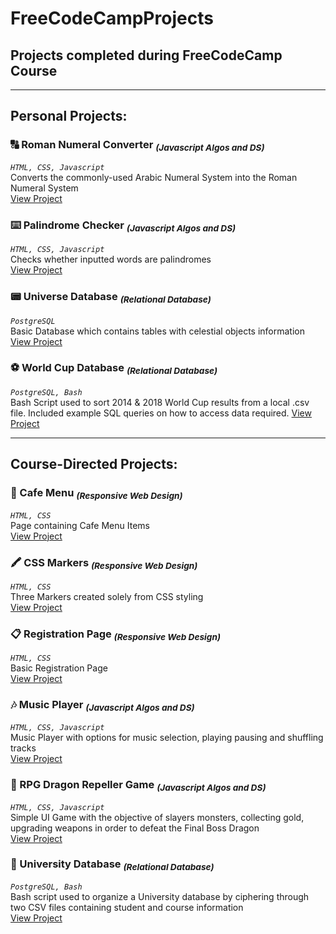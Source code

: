 # FreeCodeCampProjects
## Projects completed during FreeCodeCamp Course


_________________________________________________________________________________________________________
## Personal Projects:

### **:capital_abcd: Roman Numeral Converter <sub>_(Javascript Algos and DS)_</sub>**  
*`HTML, CSS, Javascript`*   
Converts the commonly-used Arabic Numeral System into the Roman Numeral System    
[View Project](https://KavithRanch.github.io/freeCodeCampProjects/Roman%20Numeral%20Converter/index.html)    

### **:keyboard: Palindrome Checker <sub>_(Javascript Algos and DS)_</sub>**   
*`HTML, CSS, Javascript`*   
Checks whether inputted words are palindromes   
[View Project](https://KavithRanch.github.io/freeCodeCampProjects/Palindrome%20Checker/index.html)  

### **:pager: Universe Database <sub>_(Relational Database)_</sub>**   
*`PostgreSQL`*   
Basic Database which contains tables with celestial objects information   
[View Project](https://KavithRanch.github.io/freeCodeCampProjects/Universe%20Database)  

### **:soccer: World Cup Database <sub>_(Relational Database)_</sub>**   
*`PostgreSQL, Bash`*   
Bash Script used to sort 2014 & 2018 World Cup results from a local .csv file. Included example SQL queries on how to access data required. 
[View Project](https://github.com/KavithRanch/freeCodeCampProjects/tree/main/World%20Cup%20Database)
_________________________________________________________________________________________________________
## Course-Directed Projects:    
    
### **:memo: Cafe Menu <sub>_(Responsive Web Design)_</sub>**  
*`HTML, CSS`*   
Page containing Cafe Menu Items     
[View Project](https://KavithRanch.github.io/freeCodeCampProjects/CourseDirectedProjects/Responsive%20Web%20Design/Cafe%20Menu/index.html)  
    
### **:crayon: CSS Markers <sub>_(Responsive Web Design)_</sub>**    
*`HTML, CSS`*   
Three Markers created solely from CSS styling   
[View Project](https://KavithRanch.github.io/freeCodeCampProjects/CourseDirectedProjects/Responsive%20Web%20Design/CSS%20Markers/index.html)    
    
### **:clipboard: Registration Page <sub>_(Responsive Web Design)_</sub>**  
*`HTML, CSS`*   
Basic Registration Page     
[View Project](https://KavithRanch.github.io/freeCodeCampProjects/CourseDirectedProjects/Responsive%20Web%20Design/Registration%20Page/index.html)  
    
### **:notes: Music Player <sub>_(Javascript Algos and DS)_</sub>** 
*`HTML, CSS, Javascript`*   
Music Player with options for music selection, playing pausing and shuffling tracks     
[View Project](https://KavithRanch.github.io/freeCodeCampProjects/CourseDirectedProjects/Javascript%20Algo%20and%20DS/Music%20Player/index.html)    
    
### **:dragon: RPG Dragon Repeller Game <sub>_(Javascript Algos and DS)_</sub>** 
*`HTML, CSS, Javascript`*   
Simple UI Game with the objective of slayers monsters, collecting gold, upgrading weapons in order to defeat the Final Boss Dragon    
[View Project](https://KavithRanch.github.io/freeCodeCampProjects/CourseDirectedProjects/Javascript%20Algo%20and%20DS/RPG%20Dragon%20Repeller/index.html)

### **:school: University Database <sub>_(Relational Database)_</sub>** 
*`PostgreSQL, Bash`*   
Bash script used to organize a University database by ciphering through two CSV files containing student and course information     
[View Project](https://KavithRanch.github.io/freeCodeCampProjects/CourseDirectedProjects/Relational%20Database/Student%20Database)
